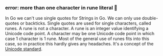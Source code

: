 ### error: more than one character in rune literal 🚀

In Go we can't use single quotes for Strings in Go. We can only use double-quotes or backticks. Single quotes are used for single characters, called runes.
A rune is not a character. A rune is an integer value identifying a Unicode code point. A character may be one Unicode code point in which case 1 character is 1 rune. Most of the general use of runes fits into this case, so in practice this hardly gives any headaches. It's a concept of the [Unicode standard](https://en.wikipedia.org/wiki/Unicode).
